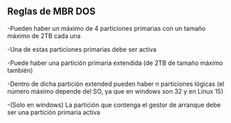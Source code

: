 ## Reglas de MBR DOS

-Pueden haber un máximo de 4 particiones primarias con un tamaño máximo de 2TB cada una

-Una de estas particiones primarias debe ser activa

-Puede haber una partición primaria extendida (de 2TB de tamaño máximo también)

-Dentro de dicha partición extended pueden haber n particiones lógicas (el número máximo depende del SO, ya que en windows son 32 y en Linux 15)

-(Solo en windows) La partición que contenga el gestor de arranque debe ser una partición primaria activa
